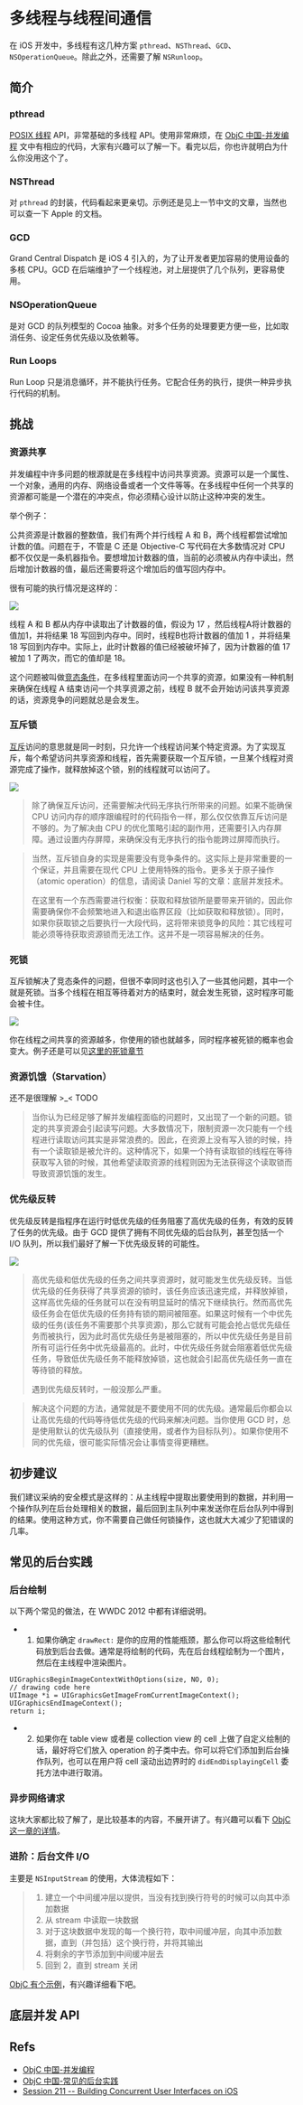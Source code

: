 # 多线程与线程间通信

在 iOS 开发中，多线程有这几种方案 `pthread`、`NSThread`、`GCD`、`NSOperationQueue`。除此之外，还需要了解 `NSRunloop`。

## 简介
### pthread
[POSIX 线程](http://en.wikipedia.org/wiki/POSIX_Threads) API，非常基础的多线程 API。使用非常麻烦，在 [ObjC 中国-并发编程](https://objccn.io/issue-2-1/) 文中有相应的代码，大家有兴趣可以了解一下。看完以后，你也许就明白为什么你没用这个了。

### NSThread
对 `pthread` 的封装，代码看起来更亲切。示例还是见上一节中文的文章，当然也可以查一下 Apple 的文档。

### GCD
Grand Central Dispatch 是 iOS 4 引入的，为了让开发者更加容易的使用设备的多核 CPU。GCD 在后端维护了一个线程池，对上层提供了几个队列，更容易使用。

### NSOperationQueue
是对 GCD 的队列模型的 Cocoa 抽象。对多个任务的处理要更方便一些，比如取消任务、设定任务优先级以及依赖等。

### Run Loops
Run Loop 只是消息循环，并不能执行任务。它配合任务的执行，提供一种异步执行代码的机制。

## 挑战
### 资源共享
并发编程中许多问题的根源就是在多线程中访问共享资源。资源可以是一个属性、一个对象，通用的内存、网络设备或者一个文件等等。在多线程中任何一个共享的资源都可能是一个潜在的冲突点，你必须精心设计以防止这种冲突的发生。

举个例子：

公共资源是计数器的整数值，我们有两个并行线程 A 和 B，两个线程都尝试增加计数的值。问题在于，不管是 C 还是 Objective-C 写代码在大多数情况对 CPU 都不仅仅是一条机器指令。要想增加计数器的值，当前的必须被从内存中读出，然后增加计数器的值，最后还需要将这个增加后的值写回内存中。

很有可能的执行情况是这样的：

![](http://shjborage-public.qiniudn.com/2017-03-30-14908620492165.png)

线程 A 和 B 都从内存中读取出了计数器的值，假设为 17 ，然后线程A将计数器的值加1，并将结果 18 写回到内存中。同时，线程B也将计数器的值加 1 ，并将结果 18 写回到内存中。实际上，此时计数器的值已经被破坏掉了，因为计数器的值 17 被加 1 了两次，而它的值却是 18。

这个问题被叫做[竞态条件](http://en.wikipedia.org/wiki/Race_conditions#Software)，在多线程里面访问一个共享的资源，如果没有一种机制来确保在线程 A 结束访问一个共享资源之前，线程 B 就不会开始访问该共享资源的话，资源竞争的问题就总是会发生。

### 互斥锁
[互斥](http://en.wikipedia.org/wiki/Mutex)访问的意思就是同一时刻，只允许一个线程访问某个特定资源。为了实现互斥，每个希望访问共享资源和线程，首先需要获取一个互斥锁，一旦某个线程对资源完成了操作，就释放掉这个锁，别的线程就可以访问了。

![](http://shjborage-public.qiniudn.com/2017-03-30-14908622601947.png)

>   除了确保互斥访问，还需要解决代码无序执行所带来的问题。如果不能确保 CPU 访问内存的顺序跟编程时的代码指令一样，那么仅仅依靠互斥访问是不够的。为了解决由 CPU 的优化策略引起的副作用，还需要引入内存屏障。通过设置内存屏障，来确保没有无序执行的指令能跨过屏障而执行。

>   当然，互斥锁自身的实现是需要没有竞争条件的。这实际上是非常重要的一个保证，并且需要在现代 CPU 上使用特殊的指令。更多关于原子操作（atomic operation）的信息，请阅读 Daniel 写的文章：底层并发技术。
> 
>   在这里有一个东西需要进行权衡：获取和释放锁所是要带来开销的，因此你需要确保你不会频繁地进入和退出临界区段（比如获取和释放锁）。同时，如果你获取锁之后要执行一大段代码，这将带来锁竞争的风险：其它线程可能必须等待获取资源锁而无法工作。这并不是一项容易解决的任务。

### 死锁
互斥锁解决了竞态条件的问题，但很不幸同时这也引入了一些其他问题，其中一个就是死锁。当多个线程在相互等待着对方的结束时，就会发生死锁，这时程序可能会被卡住。

![](http://shjborage-public.qiniudn.com/2017-03-30-14908642364654.png)

你在线程之间共享的资源越多，你使用的锁也就越多，同时程序被死锁的概率也会变大。例子还是可以见[这里的死锁章节](https://objccn.io/issue-2-1/)

### 资源饥饿（Starvation）
还不是很理解 >_<  TODO
>   当你认为已经足够了解并发编程面临的问题时，又出现了一个新的问题。锁定的共享资源会引起读写问题。大多数情况下，限制资源一次只能有一个线程进行读取访问其实是非常浪费的。因此，在资源上没有写入锁的时候，持有一个读取锁是被允许的。这种情况下，如果一个持有读取锁的线程在等待获取写入锁的时候，其他希望读取资源的线程则因为无法获得这个读取锁而导致资源饥饿的发生。

### 优先级反转
优先级反转是指程序在运行时低优先级的任务阻塞了高优先级的任务，有效的反转了任务的优先级。由于 GCD 提供了拥有不同优先级的后台队列，甚至包括一个 I/O 队列，所以我们最好了解一下优先级反转的可能性。

![](http://shjborage-public.qiniudn.com/2017-03-30-14908671676684.png)

> 高优先级和低优先级的任务之间共享资源时，就可能发生优先级反转。当低优先级的任务获得了共享资源的锁时，该任务应该迅速完成，并释放掉锁，这样高优先级的任务就可以在没有明显延时的情况下继续执行。然而高优先级任务会在低优先级的任务持有锁的期间被阻塞。如果这时候有一个中优先级的任务(该任务不需要那个共享资源)，那么它就有可能会抢占低优先级任务而被执行，因为此时高优先级任务是被阻塞的，所以中优先级任务是目前所有可运行任务中优先级最高的。此时，中优先级任务就会阻塞着低优先级任务，导致低优先级任务不能释放掉锁，这也就会引起高优先级任务一直在等待锁的释放。
> 
> 遇到优先级反转时，一般没那么严重。

> 解决这个问题的方法，通常就是不要使用不同的优先级。通常最后你都会以让高优先级的代码等待低优先级的代码来解决问题。当你使用 GCD 时，总是使用默认的优先级队列（直接使用，或者作为目标队列）。如果你使用不同的优先级，很可能实际情况会让事情变得更糟糕。

## 初步建议
我们建议采纳的安全模式是这样的：从主线程中提取出要使用到的数据，并利用一个操作队列在后台处理相关的数据，最后回到主队列中来发送你在后台队列中得到的结果。使用这种方式，你不需要自己做任何锁操作，这也就大大减少了犯错误的几率。

## 常见的后台实践

### 后台绘制
以下两个常见的做法，在 WWDC 2012 中都有详细说明。

-   1. 如果你确定 `drawRect:` 是你的应用的性能瓶颈，那么你可以将这些绘制代码放到后台去做。通常是将绘制的代码，先在后台线程绘制为一个图片，然后在主线程中渲染图片。

```
UIGraphicsBeginImageContextWithOptions(size, NO, 0);
// drawing code here
UIImage *i = UIGraphicsGetImageFromCurrentImageContext();
UIGraphicsEndImageContext();
return i;
```

-   2. 如果你在 table view 或者是 collection view 的 cell 上做了自定义绘制的话，最好将它们放入 operation 的子类中去。你可以将它们添加到后台操作队列，也可以在用户将 cell 滚动出边界时的 `didEndDisplayingCell` 委托方法中进行取消。

### 异步网络请求
这块大家都比较了解了，是比较基本的内容，不展开讲了。有兴趣可以看下 [ObjC 这一章的详情](https://objccn.io/issue-2-2/)。

### 进阶：后台文件 I/O
主要是 `NSInputStream` 的使用，大体流程如下：

> 1. 建立一个中间缓冲层以提供，当没有找到换行符号的时候可以向其中添加数据
> 2. 从 stream 中读取一块数据
> 3. 对于这块数据中发现的每一个换行符，取中间缓冲层，向其中添加数据，直到（并包括）这个换行符，并将其输出
> 4. 将剩余的字节添加到中间缓冲层去
> 5. 回到 2，直到 stream 关闭
 
[ObjC 有个示例](https://github.com/objcio/issue-2-background-file-io)，有兴趣详细看下吧。

## 底层并发 API


## Refs
-   [ObjC 中国-并发编程](https://objccn.io/issue-2-1/)
-   [ObjC 中国-常见的后台实践](https://objccn.io/issue-2-2/)
-   [Session 211 -- Building Concurrent User Interfaces on iOS](https://developer.apple.com/videos/wwdc/2012/)

